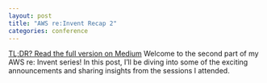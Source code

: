 ```yaml
---
layout: post
title: "AWS re:Invent Recap 2"
categories: conference
---
```



[TL;DR? Read the full version on Medium](https://medium.com/@balci.pelin/aws-re-invent-2024-notes-part2-5318a2295bf9) 
Welcome to the second part of my AWS re: Invent series! In this post, I’ll be diving into some of the exciting announcements and sharing insights from the sessions I attended.
